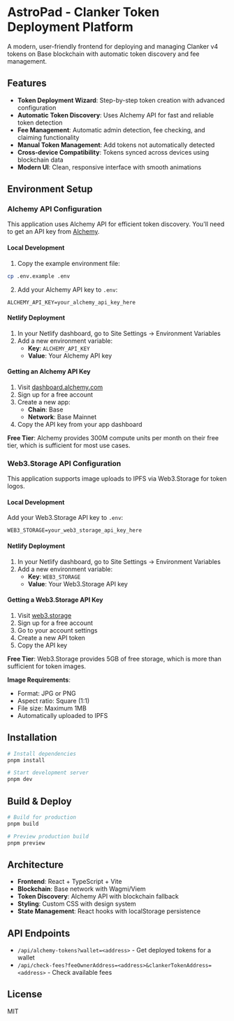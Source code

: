 # AstroPad - Clanker Token Deployment Platform

A modern, user-friendly frontend for deploying and managing Clanker v4 tokens on Base blockchain with automatic token discovery and fee management.

## Features

- **Token Deployment Wizard**: Step-by-step token creation with advanced configuration
- **Automatic Token Discovery**: Uses Alchemy API for fast and reliable token detection
- **Fee Management**: Automatic admin detection, fee checking, and claiming functionality
- **Manual Token Management**: Add tokens not automatically detected
- **Cross-device Compatibility**: Tokens synced across devices using blockchain data
- **Modern UI**: Clean, responsive interface with smooth animations

## Environment Setup

### Alchemy API Configuration

This application uses Alchemy API for efficient token discovery. You'll need to get an API key from [Alchemy](https://dashboard.alchemy.com/).

#### Local Development

1. Copy the example environment file:
```bash
cp .env.example .env
```

2. Add your Alchemy API key to `.env`:
```env
ALCHEMY_API_KEY=your_alchemy_api_key_here
```

#### Netlify Deployment

1. In your Netlify dashboard, go to Site Settings → Environment Variables
2. Add a new environment variable:
   - **Key**: `ALCHEMY_API_KEY`
   - **Value**: Your Alchemy API key

#### Getting an Alchemy API Key

1. Visit [dashboard.alchemy.com](https://dashboard.alchemy.com/)
2. Sign up for a free account
3. Create a new app:
   - **Chain**: Base
   - **Network**: Base Mainnet
4. Copy the API key from your app dashboard

**Free Tier**: Alchemy provides 300M compute units per month on their free tier, which is sufficient for most use cases.

### Web3.Storage API Configuration

This application supports image uploads to IPFS via Web3.Storage for token logos.

#### Local Development

Add your Web3.Storage API key to `.env`:
```env
WEB3_STORAGE=your_web3_storage_api_key_here
```

#### Netlify Deployment

1. In your Netlify dashboard, go to Site Settings → Environment Variables
2. Add a new environment variable:
   - **Key**: `WEB3_STORAGE`
   - **Value**: Your Web3.Storage API key

#### Getting a Web3.Storage API Key

1. Visit [web3.storage](https://web3.storage/)
2. Sign up for a free account
3. Go to your account settings
4. Create a new API token
5. Copy the API key

**Free Tier**: Web3.Storage provides 5GB of free storage, which is more than sufficient for token images.

**Image Requirements**:
- Format: JPG or PNG
- Aspect ratio: Square (1:1)
- File size: Maximum 1MB
- Automatically uploaded to IPFS

## Installation

```bash
# Install dependencies
pnpm install

# Start development server
pnpm dev
```

## Build & Deploy

```bash
# Build for production
pnpm build

# Preview production build
pnpm preview
```

## Architecture

- **Frontend**: React + TypeScript + Vite
- **Blockchain**: Base network with Wagmi/Viem
- **Token Discovery**: Alchemy API with blockchain fallback
- **Styling**: Custom CSS with design system
- **State Management**: React hooks with localStorage persistence

## API Endpoints

- `/api/alchemy-tokens?wallet=<address>` - Get deployed tokens for a wallet
- `/api/check-fees?feeOwnerAddress=<address>&clankerTokenAddress=<address>` - Check available fees

## License

MIT
